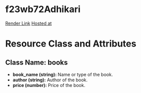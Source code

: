 # f23wb72Adhikari
[Render Link](https://f23wb72adhikari.onrender.com/)
[Hosted at](https://github.com/dearbishal/f23wb72Adhikari)
# Resource Class and Attributes
## Class Name: books
- **book_name (string):** Name or type of the book.
- **author (string):** Author of the book.
- **price (number):** Price of the book.
